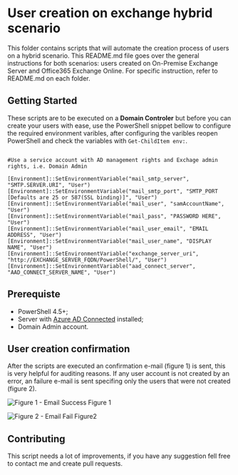 # User creation on exchange hybrid scenario

This folder contains scripts that will automate the creation process of users on a hybrid scenario. This README.md file goes over
the general instructions for both scenarios: users created on On-Premise Exchange Server and Office365 Exchange Online. 
For specific instruction, refer to README.md on each folder.

## Getting Started

These scripts are to be executed on a **Domain Controler** but before you can create your users with ease, use the PowerShell
snippet bellow to configure the required environment varibles, after configuring the varibles reopen PowerShell and check the variables with
``` Get-ChildItem env: ```.

```

#Use a service account with AD management rights and Exchage admin rights, i.e. Domain Admin

[Environment]::SetEnvironmentVariable("mail_smtp_server", "SMTP.SERVER.URI", "User")
[Environment]::SetEnvironmentVariable("mail_smtp_port", "SMTP_PORT [Defaults are 25 or 587(SSL binding)]", "User")
[Environment]::SetEnvironmentVariable("mail_user", "samAccountName", "User")
[Environment]::SetEnvironmentVariable("mail_pass", "PASSWORD HERE", "User")
[Environment]::SetEnvironmentVariable("mail_user_email", "EMAIL ADDRESS", "User")
[Environment]::SetEnvironmentVariable("mail_user_name", "DISPLAY NAME", "User")
[Environment]::SetEnvironmentVariable("exchange_server_uri", "http://EXCHANGE_SERVER_FQDN/PowerShell/", "User")
[Environment]::SetEnvironmentVariable("aad_connect_server", "AAD_CONNECT_SERVER_NAME", "User")

```

## Prerequiste

* PowerShell 4.5+;
* Server with [Azure AD Connected](https://docs.microsoft.com/en-us/azure/active-directory/hybrid/whatis-hybrid-identity) installed;
* Domain Admin account.

## User creation confirmation

After the scripts are executed an confirmation e-mail (figure 1) is sent, this is very helpful for auditing reasons. If any user account is not created by an error, an failure e-mail is sent specifing only the users that were not created (figure 2).

![Figure 1 - Email Success](/images/email_success.jpg)
Figure 1

![Figure 2 - Email Fail](/images/email_fail.jpg)
Figure2

## Contributing

This script needs a lot of improvements, if you have any suggestion fell free to contact me and create pull requests.